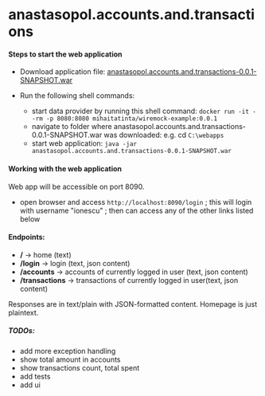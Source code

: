 # anastasopol.accounts.and.transactions

<h4> Steps to start the web application </h4>

* Download application file: [anastasopol.accounts.and.transactions-0.0.1-SNAPSHOT.war](https://github.com/alex-anastasopol/anastasopol.accounts.and.transactions/blob/master/release/anastasopol.accounts.and.transactions-0.0.1-SNAPSHOT.war) 

* Run the following shell commands:
  * start data provider by running this shell command: ```docker run -it --rm -p 8080:8080 mihaitatinta/wiremock-example:0.0.1```
  * navigate to folder where anastasopol.accounts.and.transactions-0.0.1-SNAPSHOT.war was downloaded: e.g. cd ```C:\webapps```
  * start web application: ```java -jar anastasopol.accounts.and.transactions-0.0.1-SNAPSHOT.war```


<h4> Working with the web application </h4>

Web app will be accessible on port 8090.

* open browser and access ```http://localhost:8090/login``` ; this will login with username "ionescu" ; then can access any of the other links listed below


<h4>Endpoints:</h4>

* __/__ -> home (text)
* __/login__ -> login (text, json content)
* __/accounts__ -> accounts of currently logged in user (text, json content)
* __/transactions__ ->  transactions of currently logged in user(text, json content)

Responses are in text/plain with JSON-formatted content. Homepage is just plaintext.


<h5>TODOs:</h5>

* add more exception handling
* show total amount in accounts
* show transactions count, total spent
* add tests
* add ui

